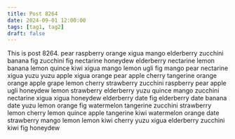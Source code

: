 ```yaml
---
title: Post 8264
date: 2024-09-01 12:00:00
tags: [tag1, tag2]
draft: false
---
```

This is post 8264.
pear
raspberry
orange
xigua
mango
elderberry
zucchini
banana
fig
zucchini
fig
nectarine
honeydew
elderberry
nectarine
lemon
banana
lemon
quince
kiwi
xigua
mango
lemon
ugli
fig
mango
pear
nectarine
xigua
yuzu
yuzu
apple
xigua
orange
pear
apple
cherry
tangerine
orange
orange
apple
grape
lemon
cherry
strawberry
zucchini
raspberry
pear
apple
ugli
honeydew
lemon
strawberry
elderberry
yuzu
quince
mango
zucchini
nectarine
xigua
xigua
honeydew
elderberry
date
fig
elderberry
date
banana
date
yuzu
lemon
orange
fig
watermelon
tangerine
zucchini
strawberry
lemon
cherry
lemon
quince
apple
tangerine
kiwi
watermelon
orange
date
strawberry
mango
lemon
lemon
kiwi
cherry
yuzu
xigua
elderberry
zucchini
kiwi
fig
honeydew

